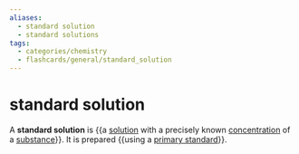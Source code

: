 ```yaml
---
aliases:
  - standard solution
  - standard solutions
tags:
  - categories/chemistry
  - flashcards/general/standard_solution
---
```


# standard solution

A __standard solution__ is {{a [solution](solution%20(chemistry).md) with a precisely known [concentration](concentration.md) of a [substance](chemical%20substance.md)}}. It is prepared {{using a [primary standard](primary%20standard.md)}}. <!--SR:!2023-09-20,117,290!2023-07-05,72,310-->
